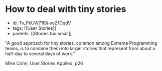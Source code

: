 # How to deal with tiny stories
* id: Tv_PkUW71ISi-xeZ1OqdV
* tags: [[User Stories]]
* parents: [[Stories too small]]

"A good approach for tiny stories, common among Extreme Programming teams, is to combine them into larger stories that represent from about a half-day to several days of work."

Mike Cohn, User Stories Applied, p26